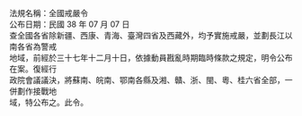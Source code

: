 法規名稱：全國戒嚴令  
公布日期：民國 38 年 07 月 07 日  
查全國各省除新疆、西康、青海、臺灣四省及西藏外，均予實施戒嚴，並劃長江以南各省為警戒  
地域，前經於三十七年十二月十日，依據動員戡亂時期臨時條款之規定，明令公布在案。復經行  
政院會議議決，將蘇南、皖南、鄂南各縣及湘、贛、浙、閩、粵、桂六省全部，一併劃作接戰地  
域，特公布之。此令。  


